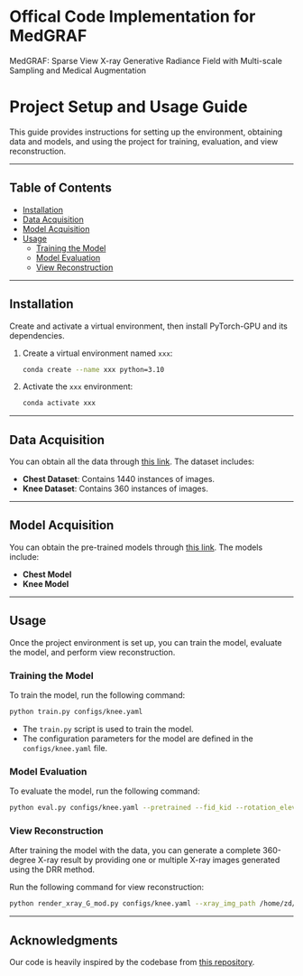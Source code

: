 # Offical Code Implementation for MedGRAF
MedGRAF: Sparse View X-ray Generative Radiance Field with Multi-scale Sampling and Medical Augmentation

# Project Setup and Usage Guide

This guide provides instructions for setting up the environment, obtaining data and models, and using the project for training, evaluation, and view reconstruction.

---

## Table of Contents
- [Installation](#installation)
- [Data Acquisition](#data-acquisition)
- [Model Acquisition](#model-acquisition)
- [Usage](#usage)
  - [Training the Model](#training-the-model)
  - [Model Evaluation](#model-evaluation)
  - [View Reconstruction](#view-reconstruction)

---

## Installation

Create and activate a virtual environment, then install PyTorch-GPU and its dependencies.

1. Create a virtual environment named `xxx`:
   ```bash
   conda create --name xxx python=3.10


2. Activate the `xxx` environment:
   ```bash
   conda activate xxx
   ```

---

## Data Acquisition

You can obtain all the data through [this link](#). The dataset includes:
- **Chest Dataset**: Contains 1440 instances of images.
- **Knee Dataset**: Contains 360 instances of images.

---

## Model Acquisition

You can obtain the pre-trained models through [this link](#). The models include:
- **Chest Model**
- **Knee Model**

---

## Usage

Once the project environment is set up, you can train the model, evaluate the model, and perform view reconstruction.

### Training the Model

To train the model, run the following command:
```bash
python train.py configs/knee.yaml
```
- The `train.py` script is used to train the model.
- The configuration parameters for the model are defined in the `configs/knee.yaml` file.

### Model Evaluation

To evaluate the model, run the following command:
```bash
python eval.py configs/knee.yaml --pretrained --fid_kid --rotation_elevation --shape_appearance --reconstruction
```

### View Reconstruction

After training the model with the data, you can generate a complete 360-degree X-ray result by providing one or multiple X-ray images generated using the DRR method.

Run the following command for view reconstruction:
```bash
python render_xray_G_mod.py configs/knee.yaml --xray_img_path /home/zd/jzd/new/graf/data/render1_360 --save_dir /home/zd/jzd/new/graf/results/baseline/test1 --model /home/zd/jzd/new/graf/results/baseline/ckpt/model.pt
```

---

## Acknowledgments

Our code is heavily inspired by the codebase from [this repository](https://github.com/autonomousvision/graf).
```

